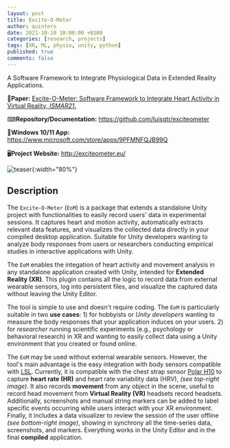 ```yaml
---
layout: post
title: Excite-O-Meter
author: quintero
date: 2021-10-10 10:00:00 +0100
categories: [research, projects]
tags: [XR, ML, physio, unity, python]
published: true
comments: false
---
```


<!-- <img src="{{site.url}}/assets/img/portfolio/EoM.png" width="10%"> -->

A Software Framework to Integrate Physiological Data in Extended Reality Applications.

📃**Paper:** [Excite-O-Meter: Software Framework to Integrate Heart Activity in Virtual Reality, *ISMAR21*.](https://doi.org/10.1109/ISMAR52148.2021.00052)

⌨**Repository/Documentation:** <https://github.com/luisqtr/exciteometer>

📱**Windows 10/11 App:** <https://www.microsoft.com/store/apps/9PFMNFQJB99Q>

🖥**Project Website:** <http://exciteometer.eu/>

<!-- <img src="{{site.url}}/assets/img/portfolio/EoM/architecture.jpg" width="80%"> -->

![teaser]({{site.url}}/assets/img/portfolio/EoM/eom_teaser_github_banner.jpg){:width="80%"}

## Description

The `Excite-O-Meter` (`EoM`) is a package that extends a standalone Unity project with functionalities to easily record users' data in experimental sessions. It captures heart and motion activity, automatically extracts relevant data features, and visualizes the collected data directly in your compiled desktop application. Suitable for Unity developers wanting to analyze body responses from users or researchers conducting empirical studies in interactive applications with Unity.

The `EoM` enables the integation of heart activity and movement analysis in any standalone application created with Unity, intended for **Extended Reality (XR)**. This plugin contains all the logic to record data from external wearable sensors, log into persistent files, and visualize the captured data without leaving the Unity Editor. 

The tool is simple to use and doesn't require coding. The `EoM` is particularly suitable in two **use cases**: 1) for hobbyists or *Unity developers* wanting to measure the body responses that your application induces on your users. 2) for *researcher* running scientific experiments (e.g., psychology or behavioral research) in XR and wanting to easily collect data using a Unity environment that you created or found online.

The `EoM` may be used without external wearable sensors. However, the tool's main advantage is the easy integration with body sensors compatible with [LSL](https://github.com/sccn/labstreaminglayer). Currently, it is compatible with the chest strap sensor [Polar H10](https://www.polar.com/us-en/products/accessories/h10_heart_rate_sensor) to capture **heart rate (HR)** and heart rate variability data (HRV), *(see top-right image)*. It also records **movement** from any object in the scene, useful to record head movement from **Virtual Reality (VR)** headsets record headsets. Additionally, screenshots and manual string markers can be added to label specific events occurring while users interact with your XR environment. Finally, it includes a data visualizer to review the session of the user offline *(see bottom-right image)*, showing in synchrony all the time-series data, screenshots, and markers. Everything works in the Unity Editor and in the final **compiled** application.

